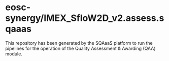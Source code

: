 # eosc-synergy/IMEX_SfloW2D_v2.assess.sqaaas
This repository has been generated by the SQAaaS platform to run the pipelines
for the operation of the
Quality Assessment & Awarding (QAA)
module.